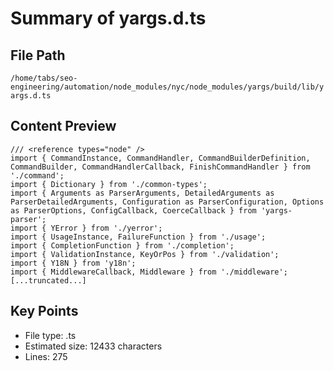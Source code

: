 # Summary of yargs.d.ts
  
## File Path
`/home/tabs/seo-engineering/automation/node_modules/nyc/node_modules/yargs/build/lib/yargs.d.ts`

## Content Preview
```
/// <reference types="node" />
import { CommandInstance, CommandHandler, CommandBuilderDefinition, CommandBuilder, CommandHandlerCallback, FinishCommandHandler } from './command';
import { Dictionary } from './common-types';
import { Arguments as ParserArguments, DetailedArguments as ParserDetailedArguments, Configuration as ParserConfiguration, Options as ParserOptions, ConfigCallback, CoerceCallback } from 'yargs-parser';
import { YError } from './yerror';
import { UsageInstance, FailureFunction } from './usage';
import { CompletionFunction } from './completion';
import { ValidationInstance, KeyOrPos } from './validation';
import { Y18N } from 'y18n';
import { MiddlewareCallback, Middleware } from './middleware';
[...truncated...]
```

## Key Points
- File type: .ts
- Estimated size: 12433 characters
- Lines: 275
